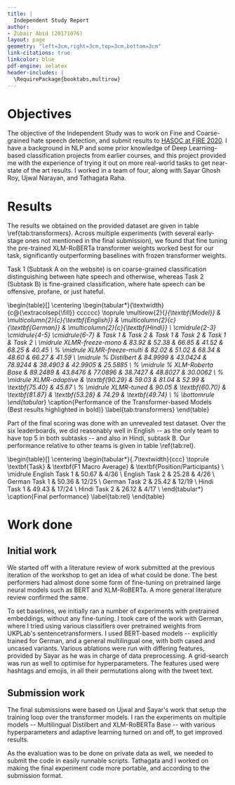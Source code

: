 ```yaml
---
title: |
  Independent Study Report
author: 
- Zubair Abid (20171076)
layout: page
geometry: "left=3cm,right=3cm,top=3cm,bottom=3cm"
link-citations: true
linkcolor: blue
pdf-engine: xelatex
header-includes: |
  \RequirePackage{booktabs,multirow}
---
```


# Objectives

The objective of the Independent Study was to work on Fine and Coarse-grained
hate speech detection, and submit results to [HASOC at FIRE 2020]. I have a
background in NLP and some prior knowledge of Deep Learning-based classification
projects from earlier courses, and this project provided me with the experience
of trying it out on more real-world tasks to get near-state of the art results.
I worked in a team of four, along with Sayar Ghosh Roy, Ujwal Narayan, and
Tathagata Raha.

# Results

The results we obtained on the provided dataset are given in table
\ref{tab:transformers}. Across multiple experiments (with several early-stage
ones not mentioned in the final submission), we found that fine tuning the
pre-trained XLM-RoBERTa transformer weights worked best for our task,
significantly outperforming baselines with frozen transformer weights.

Task 1 (Subtask A on the website) is on coarse-grained classification
distinguishing between hate speech and otherwise, whereas
Task 2 (Subtask B) is fine-grained classification, where hate speech can be
offensive, profane, or just hateful.

\begin{table}[]
\centering
\begin{tabular*}{\textwidth}{c@{\extracolsep{\fill}} cccccc}
\toprule
\multirow{2}{*}{\textbf{Model}} & \multicolumn{2}{c}{\textbf{English}} & \multicolumn{2}{c}{\textbf{German}} & \multicolumn{2}{c}{\textbf{Hindi}} \\ \cmidrule{2-3} \cmidrule{4-5} \cmidrule{6-7}
 & Task 1 & Task 2 & Task 1 & Task 2 & Task 1 & Task 2 \\ \midrule
XLMR-freeze-mono & 83.92 & 52.38 & 66.85 & 41.52 & 68.25 & 40.45 \\ % \midrule
XLMR-freeze-multi & 82.02 & 51.02 & 68.34 & 48.60 & 66.27 & 41.59 \\ \midrule
% Distilbert & 84.9999 & 43.0424 & 78.9244 & 38.4903 & 42.9905 & 25.5885 \\ % \midrule
% XLM-Roberta Base & 89.2489 & 43.8476 & 77.0896 & 38.7427 & 48.8027 & 30.0062 \\ % \midrule
XLMR-adaptive & \textbf{90.29} & 59.03 & 81.04 & 52.99 & \textbf{75.40} & 45.87 \\ % \midrule
XLMR-tuned & 90.05 & \textbf{60.70} & \textbf{81.87} & \textbf{53.28} & 74.29 & \textbf{49.74} \\ 
% \bottomrule
\end{tabular*}
\caption{Performance of the Transformer-based Models $($Best results highlighted in bold$)$}
\label{tab:transformers}
\end{table}

Part of the final scoring was done with an unrevealed test dataset. Over the six
leaderboards, we did reasonably well in English -- as the only team to have top
5 in both subtasks -- and also in Hindi, subtask B. Our performance relative to
other teams is given in table \ref{tab:rel}.

\begin{table}[]
\centering
\begin{tabular*}{.7\textwidth}{ccc}
\toprule
\textbf{Task} & \textbf{F1 Macro Average} & \textbf{Position/Participants} \\ \midrule
English Task 1 & 50.67 & 4/36 \\
English Task 2 & 25.28 & 4/26 \\
German Task 1 & 50.36 & 12/25 \\
German Task 2 & 25.42 & 12/19 \\
Hindi Task 1 & 49.43 & 17/24 \\
Hindi Task 2 & 26.12 & 4/17 \\
\end{tabular*}
\caption{Final performance}
\label{tab:rel}
\end{table}

# Work done

## Initial work

We started off with a literature review of work submitted at the previous
iteration of the workshop to get an idea of what could be done. The best
performers had almost done some form of fine-tuning on pretrained large neural
models such as BERT and XLM-RoBERTa. A more general literature review confirmed
the same. 

To set baselines, we initially ran a number of experiments with pretrained
embeddings, without any fine-tuning. I took care of the work with German, where
I tried using various classifiers over pretrained weights from UKPLab's 
sentencetransformers. I used BERT-based models -- explicitly trained for German,
and a general multilingual one, with both cased and uncased variants. Various
ablations were run with differing features, provided by Sayar as he was in
charge of data preprocessing. A grid-search was run as well to optimise for
hyperparameters. The features used were hashtags and emojis, in all
their permutations along with the tweet text.

## Submission work

The final submissions were based on Ujwal and Sayar's work that setup the
training loop over the transformer models. I ran the experiments on multiple
models -- Multilingual Distilbert and XLM-RoBERTa Base -- with various
hyperparameters and adaptive learning turned on and off, to get improved
results.

As the evaluation was to be done on private data as well, we needed to submit
the code in easily runnable scripts. Tathagata and I worked on making the final
experiment code more portable, and according to the submission format.


[HASOC at FIRE 2020]: https://hasocfire.github.io/hasoc/2020/index.html
